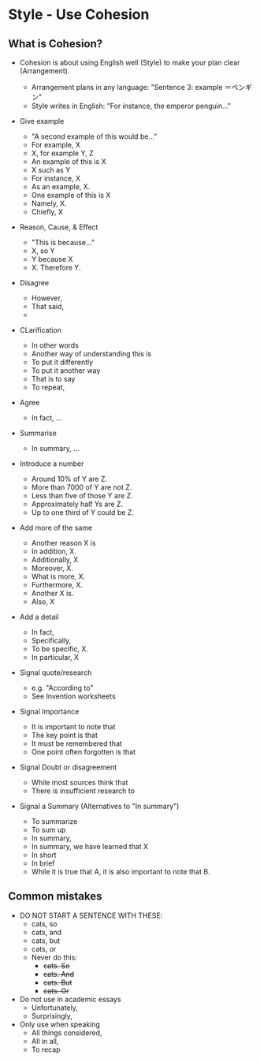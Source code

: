 # Style - Use Cohesion
## What is Cohesion?

* Cohesion is about using English well (Style) to make your plan clear (Arrangement).
    * Arrangement plans in any language:          "Sentence 3: example ＝ペンギン"
    * Style writes in English:                                  "For instance, the emperor penguin..." 

* Give example         
    * "A second example of this would be..."
    * For example, X
    * X, for example Y, Z
    * An example of this is X
    * X such as Y
    * For instance, X
    * As an example, X.
    * One example of this is X
    * Namely, X.
    * Chiefly, X
* Reason, Cause, & Effect 
    * "This is because..."
    * X, so Y
    * Y because X
    * X. Therefore Y.
* Disagree 
    * However, 
    * That said, 
    * 
* CLarification
    * In other words
    * Another way of understanding this is
    * To put it differently
    * To put it another way
    * That is to say
    * To repeat,
* Agree  
    * In fact, ...
* Summarise            
    * In summary, ...
* Introduce a number 
    * Around          10%         of Y are Z.
    * More than           7000        of Y are not Z.
    * Less than           five        of those Y are Z.
    * Approximately    half       Ys are Z.
    * Up to           one third       of Y could be Z.
* Add more of the same
    * Another reason X is
    * In addition, X.
    * Additionally, X
    * Moreover, X.
    * What is more, X.
    * Furthermore, X.
    * Another X is.
    * Also, X
* Add a detail 
    * In fact,
    * Specifically,
    * To be specific, X.
    * In particular, X
* Signal quote/research
    * e.g. "According to"
    * See Invention worksheets
* Signal Importance
    * It is important to note that
    * The key point is that
    * It must be remembered that
    * One point often forgotten is that
* Signal Doubt or disagreement
    * While most sources think that
    * There is insufficient research to
* Signal a Summary (Alternatives to "In summary")
    * To summarize
    * To sum up
    * In summary,
    * In summary, we have learned that X
    * In short
    * In brief
    * While it is true that A, it is also important to note that B.
 

## Common mistakes
* DO NOT START A SENTENCE WITH THESE: 
    * cats, so
    * cats, and
    * cats, but
    * cats, or
    * Never do this:
        * ~~cats. So~~
        * ~~cats. And~~
        * ~~cats. But~~
        * ~~cats. Or~~
* Do not use in academic essays
    * Unfortunately, 
    * Surprisingly,
* Only use when speaking 
    * All things considered,
    * All in all,
    * To recap




